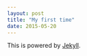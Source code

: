```yaml
---
layout: post
title: "My first time"
date: 2015-05-20
---
```


This is powered by [Jekyll](http://jekyllrb.com).
